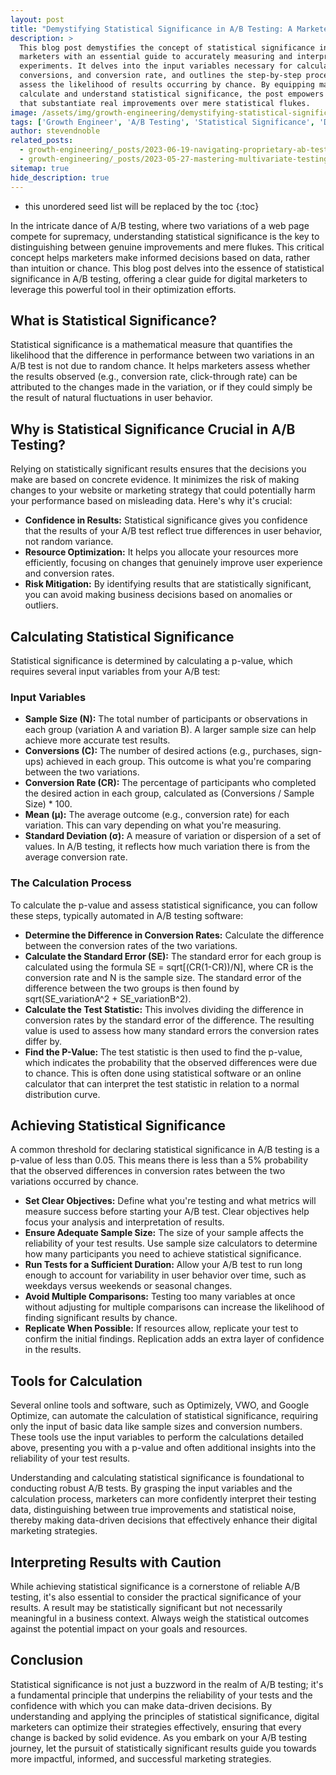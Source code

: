 ```yaml
---
layout: post
title: "Demystifying Statistical Significance in A/B Testing: A Marketer's Guide"
description: >
  This blog post demystifies the concept of statistical significance in A/B testing, providing digital
  marketers with an essential guide to accurately measuring and interpreting the results of their
  experiments. It delves into the input variables necessary for calculation, such as sample size,
  conversions, and conversion rate, and outlines the step-by-step process for determining the p-value to
  assess the likelihood of results occurring by chance. By equipping marketers with the knowledge to
  calculate and understand statistical significance, the post empowers them to make data-driven decisions
  that substantiate real improvements over mere statistical flukes.
image: /assets/img/growth-engineering/demystifying-statistical-significance-in-ab-testing-a-marketers-guide.jpg
tags: ['Growth Engineer', 'A/B Testing', 'Statistical Significance', 'Data Analysis', 'Experimentation Strategy', 'Testing Hypotheses', 'P-value', 'Sample Size Calculation']
author: stevendnoble
related_posts:
  - growth-engineering/_posts/2023-06-19-navigating-proprietary-ab-testing-frameworks-innovations-and-implications-for-marketers.md
  - growth-engineering/_posts/2023-05-27-mastering-multivariate-testing-a-comprehensive-guide-for-digital-marketers.md
sitemap: true
hide_description: true
---
```


* this unordered seed list will be replaced by the toc
{:toc}

In the intricate dance of A/B testing, where two variations of a web page compete for supremacy, understanding statistical significance is the key to distinguishing between genuine improvements and mere flukes. This critical concept helps marketers make informed decisions based on data, rather than intuition or chance. This blog post delves into the essence of statistical significance in A/B testing, offering a clear guide for digital marketers to leverage this powerful tool in their optimization efforts.

## What is Statistical Significance?

Statistical significance is a mathematical measure that quantifies the likelihood that the difference in performance between two variations in an A/B test is not due to random chance. It helps marketers assess whether the results observed (e.g., conversion rate, click-through rate) can be attributed to the changes made in the variation, or if they could simply be the result of natural fluctuations in user behavior.

## Why is Statistical Significance Crucial in A/B Testing?

Relying on statistically significant results ensures that the decisions you make are based on concrete evidence. It minimizes the risk of making changes to your website or marketing strategy that could potentially harm your performance based on misleading data. Here's why it's crucial:

* **Confidence in Results:** Statistical significance gives you confidence that the results of your A/B test reflect true differences in user behavior, not random variance.
* **Resource Optimization:** It helps you allocate your resources more efficiently, focusing on changes that genuinely improve user experience and conversion rates.
* **Risk Mitigation:** By identifying results that are statistically significant, you can avoid making business decisions based on anomalies or outliers.

## Calculating Statistical Significance

Statistical significance is determined by calculating a p-value, which requires several input variables from your A/B test:

### Input Variables

* **Sample Size (N):** The total number of participants or observations in each group (variation A and variation B). A larger sample size can help achieve more accurate test results.
* **Conversions (C):** The number of desired actions (e.g., purchases, sign-ups) achieved in each group. This outcome is what you're comparing between the two variations.
* **Conversion Rate (CR):** The percentage of participants who completed the desired action in each group, calculated as (Conversions / Sample Size) * 100.
* **Mean (μ):** The average outcome (e.g., conversion rate) for each variation. This can vary depending on what you're measuring.
* **Standard Deviation (σ):** A measure of variation or dispersion of a set of values. In A/B testing, it reflects how much variation there is from the average conversion rate.

### The Calculation Process

To calculate the p-value and assess statistical significance, you can follow these steps, typically automated in A/B testing software:

* **Determine the Difference in Conversion Rates:** Calculate the difference between the conversion rates of the two variations.
* **Calculate the Standard Error (SE):** The standard error for each group is calculated using the formula SE = sqrt[(CR(1-CR))/N], where CR is the conversion rate and N is the sample size. The standard error of the difference between the two groups is then found by sqrt(SE_variationA^2 + SE_variationB^2).
* **Calculate the Test Statistic:** This involves dividing the difference in conversion rates by the standard error of the difference. The resulting value is used to assess how many standard errors the conversion rates differ by.
* **Find the P-Value:** The test statistic is then used to find the p-value, which indicates the probability that the observed differences were due to chance. This is often done using statistical software or an online calculator that can interpret the test statistic in relation to a normal distribution curve.

## Achieving Statistical Significance

A common threshold for declaring statistical significance in A/B testing is a p-value of less than 0.05. This means there is less than a 5% probability that the observed differences in conversion rates between the two variations occurred by chance.

* **Set Clear Objectives:** Define what you're testing and what metrics will measure success before starting your A/B test. Clear objectives help focus your analysis and interpretation of results.
* **Ensure Adequate Sample Size:** The size of your sample affects the reliability of your test results. Use sample size calculators to determine how many participants you need to achieve statistical significance.
* **Run Tests for a Sufficient Duration:** Allow your A/B test to run long enough to account for variability in user behavior over time, such as weekdays versus weekends or seasonal changes.
* **Avoid Multiple Comparisons:** Testing too many variables at once without adjusting for multiple comparisons can increase the likelihood of finding significant results by chance.
* **Replicate When Possible:** If resources allow, replicate your test to confirm the initial findings. Replication adds an extra layer of confidence in the results.

## Tools for Calculation

Several online tools and software, such as Optimizely, VWO, and Google Optimize, can automate the calculation of statistical significance, requiring only the input of basic data like sample sizes and conversion numbers. These tools use the input variables to perform the calculations detailed above, presenting you with a p-value and often additional insights into the reliability of your test results.

Understanding and calculating statistical significance is foundational to conducting robust A/B tests. By grasping the input variables and the calculation process, marketers can more confidently interpret their testing data, distinguishing between true improvements and statistical noise, thereby making data-driven decisions that effectively enhance their digital marketing strategies.

## Interpreting Results with Caution

While achieving statistical significance is a cornerstone of reliable A/B testing, it's also essential to consider the practical significance of your results. A result may be statistically significant but not necessarily meaningful in a business context. Always weigh the statistical outcomes against the potential impact on your goals and resources.

## Conclusion

Statistical significance is not just a buzzword in the realm of A/B testing; it's a fundamental principle that underpins the reliability of your tests and the confidence with which you can make data-driven decisions. By understanding and applying the principles of statistical significance, digital marketers can optimize their strategies effectively, ensuring that every change is backed by solid evidence. As you embark on your A/B testing journey, let the pursuit of statistically significant results guide you towards more impactful, informed, and successful marketing strategies.